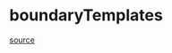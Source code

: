 # boundaryTemplates

[source](github.com/OpenFOAM-jp/OpenFOAM-utilities-tutorials-jp/blob/master/v1906/preProcessing/createZeroDirectory/boundaryTemplates.C/boundaryTemplates.C)



